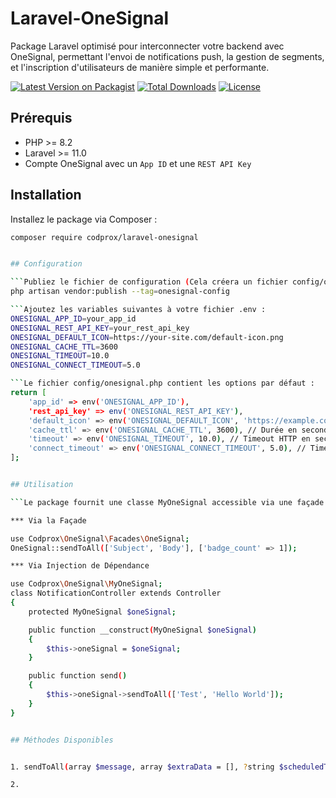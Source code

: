 # Laravel-OneSignal

Package Laravel optimisé pour interconnecter votre backend avec OneSignal, permettant l'envoi de notifications push, la gestion de segments, et l'inscription d'utilisateurs de manière simple et performante.

[![Latest Version on Packagist](https://img.shields.io/packagist/v/codprox/laravel-onesignal.svg?style=flat-square)](https://packagist.org/packages/codprox/laravel-onesignal)
[![Total Downloads](https://img.shields.io/packagist/dt/codprox/laravel-onesignal.svg?style=flat-square)](https://packagist.org/packages/codprox/laravel-onesignal)
[![License](https://img.shields.io/packagist/l/codprox/laravel-onesignal.svg?style=flat-square)](https://packagist.org/packages/codprox/laravel-onesignal)

## Prérequis

- PHP >= 8.2
- Laravel >= 11.0
- Compte OneSignal avec un `App ID` et une `REST API Key`

## Installation

Installez le package via Composer :

```bash
composer require codprox/laravel-onesignal


## Configuration

```Publiez le fichier de configuration (Cela créera un fichier config/onesignal.php dans votre projet) :
php artisan vendor:publish --tag=onesignal-config

```Ajoutez les variables suivantes à votre fichier .env :
ONESIGNAL_APP_ID=your_app_id
ONESIGNAL_REST_API_KEY=your_rest_api_key
ONESIGNAL_DEFAULT_ICON=https://your-site.com/default-icon.png
ONESIGNAL_CACHE_TTL=3600
ONESIGNAL_TIMEOUT=10.0
ONESIGNAL_CONNECT_TIMEOUT=5.0

```Le fichier config/onesignal.php contient les options par défaut :
return [
    'app_id' => env('ONESIGNAL_APP_ID'),
    'rest_api_key' => env('ONESIGNAL_REST_API_KEY'),
    'default_icon' => env('ONESIGNAL_DEFAULT_ICON', 'https://example.com/icon.png'),
    'cache_ttl' => env('ONESIGNAL_CACHE_TTL', 3600), // Durée en secondes
    'timeout' => env('ONESIGNAL_TIMEOUT', 10.0), // Timeout HTTP en secondes
    'connect_timeout' => env('ONESIGNAL_CONNECT_TIMEOUT', 5.0), // Timeout de connexion
];


## Utilisation

```Le package fournit une classe MyOneSignal accessible via une façade ou par injection de dépendance.

*** Via la Façade

use Codprox\OneSignal\Facades\OneSignal;
OneSignal::sendToAll(['Subject', 'Body'], ['badge_count' => 1]);

*** Via Injection de Dépendance

use Codprox\OneSignal\MyOneSignal; 
class NotificationController extends Controller
{
    protected MyOneSignal $oneSignal;

    public function __construct(MyOneSignal $oneSignal)
    {
        $this->oneSignal = $oneSignal;
    }

    public function send()
    {
        $this->oneSignal->sendToAll(['Test', 'Hello World']);
    }
}


## Méthodes Disponibles


1. sendToAll(array $message, array $extraData = [], ?string $scheduledTime = null): array 

2. 


